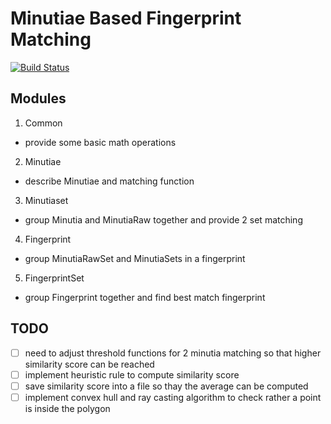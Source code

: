 Minutiae Based Fingerprint Matching
===================================
[![Build Status](https://travis-ci.org/kiddos/fingerprint_matching.svg?branch=master)](https://travis-ci.org/kiddos/fingerprint_matching)

## Modules
1. Common
  * provide some basic math operations
2. Minutiae
  * describe Minutiae and matching function
3. Minutiaset
  * group Minutia and MinutiaRaw together and provide 2 set matching
4. Fingerprint
  * group MinutiaRawSet and MinutiaSets in a fingerprint
5. FingerprintSet
  * group Fingerprint together and find best match fingerprint

## TODO
- [ ] need to adjust threshold functions for 2 minutia matching so that higher similarity score can be reached
- [ ] implement heuristic rule to compute similarity score
- [ ] save similarity score into a file so thay the average can be computed
- [ ] implement convex hull and ray casting algorithm to check rather a point is inside the polygon
